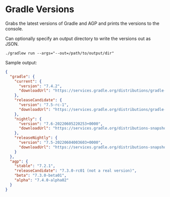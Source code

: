 # Gradle Versions
Grabs the latest versions of Gradle and AGP and prints the versions to the console.

Can optionally specify an output directory to write the versions out as JSON.

`./gradlew run --args="--out=/path/to/output/dir"`

Sample output:
```json
{
  "gradle": {
    "current": {
      "version": "7.4.2",
      "downloadUrl": "https://services.gradle.org/distributions/gradle-7.4.2-bin.zip"
    },
    "releaseCandidate": {
      "version": "7.5-rc-1",
      "downloadUrl": "https://services.gradle.org/distributions/gradle-7.5-rc-1-bin.zip"
    },
    "nightly": {
      "version": "7.6-20220605220253+0000",
      "downloadUrl": "https://services.gradle.org/distributions-snapshots/gradle-7.6-20220605220253+0000-bin.zip"
    },
    "releaseNightly": {
      "version": "7.5-20220604003603+0000",
      "downloadUrl": "https://services.gradle.org/distributions-snapshots/gradle-7.5-20220604003603+0000-bin.zip"
    }
  },
  "agp": {
    "stable": "7.2.1",
    "releaseCandidate": "7.3.0-rc01 (not a real version)",
    "beta": "7.3.0-beta01",
    "alpha": "7.4.0-alpha02"
  }
}
```
